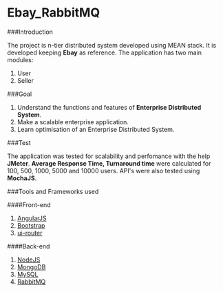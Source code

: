 # Ebay_RabbitMQ

###Introduction

The project is n-tier distributed system developed using MEAN stack. It is developed keeping **Ebay** as reference. The application has two main modules:

1. User
2. Seller

###Goal

1. Understand the functions and features of **Enterprise Distributed System**.
2. Make a scalable enterprise application.
3. Learn optimisation of an Enterprise Distributed System.

###Test

The application was tested for scalability and perfomance with the help **JMeter**. **Average Response Time, Turnaround time** were calculated for 100, 500, 1000, 5000 and 10000 users. API's were also tested using **MochaJS**.

###Tools and Frameworks used

####Front-end
1. [AngularJS](https://angularjs.org/)
2. [Bootstrap](http://getbootstrap.com/getting-started/)
3. [ui-router](https://github.com/angular-ui/ui-router)

####Back-end
1. [NodeJS](https://nodejs.org/en/download/)
2. [MongoDB](https://www.mongodb.com/download-center#community)
3. [MySQL](https://dev.mysql.com/downloads/)
4. [RabbitMQ](https://www.rabbitmq.com/download.html)